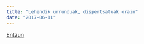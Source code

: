 ```yaml
---
title: "Lehendik urrunduak, dispertsatuak orain"
date: "2017-06-11"
---
```

[Entzun](https://guaixe.eus/altsasu/1497183734754-lehendik-urrunduak-dispertsatuak-orain)
